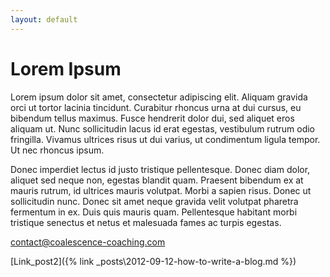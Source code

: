 ```yaml
---
layout: default
---
```


# Lorem Ipsum

Lorem ipsum dolor sit amet, consectetur adipiscing elit. Aliquam gravida orci ut tortor lacinia tincidunt. Curabitur rhoncus urna at dui cursus, eu bibendum tellus maximus. Fusce hendrerit dolor dui, sed aliquet eros aliquam ut. Nunc sollicitudin lacus id erat egestas, vestibulum rutrum odio fringilla. Vivamus ultrices risus ut dui varius, ut condimentum ligula tempor. Ut nec rhoncus ipsum. 

Donec imperdiet lectus id justo tristique pellentesque. Donec diam dolor, aliquet sed neque non, egestas blandit quam. Praesent bibendum ex at mauris rutrum, id ultrices mauris volutpat. Morbi a sapien risus. Donec ut sollicitudin nunc. Donec sit amet neque gravida velit volutpat pharetra fermentum in ex. Duis quis mauris quam. Pellentesque habitant morbi tristique senectus et netus et malesuada fames ac turpis egestas. 

[contact@coalescence-coaching.com](mailto:contact@coalescence-coaching.com)

[Link_post2]({% link _posts\2012-09-12-how-to-write-a-blog.md %})